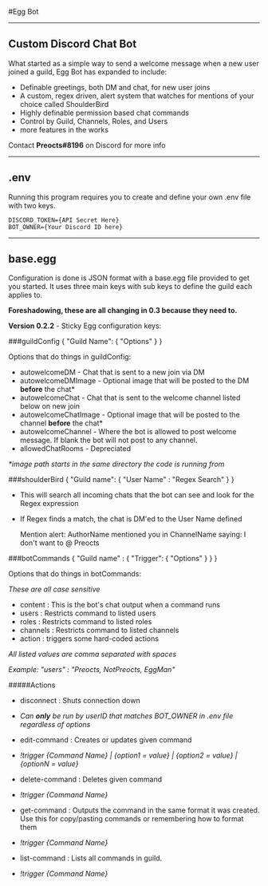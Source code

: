 #Egg Bot

----
## Custom Discord Chat Bot
What started as a simple way to send a welcome message when a new user joined a guild, Egg Bot has expanded to include:

- Definable greetings, both DM and chat, for new user joins
- A custom, regex driven, alert system that watches for mentions of your choice called ShoulderBird
- Highly definable permission based chat commands
 - Control by Guild, Channels, Roles, and Users
 - more features in the works

Contact **Preocts#8196** on Discord for more info

----
## .env
Running this program requires you to create and define your own .env file with two keys.

    DISCORD_TOKEN={API Secret Here}
    BOT_OWNER={Your Discord ID here}

----
## base.egg

Configuration is done is JSON format with a base.egg file provided to get you started. It uses three main keys with sub keys to define the guild each applies to.

**Foreshadowing, these are all changing in 0.3 because they need to.**

**Version 0.2.2** - Sticky Egg configuration keys:


###guildConfig { "Guild Name": { "Options" } }

Options that do things in guildConfig:

- autowelcomeDM - Chat that is sent to a new join via DM
- autowelcomeDMImage - Optional image that will be posted to the DM **before** the chat*
- autowelcomeChat - Chat that is sent to the welcome channel listed below on new join
- autowelcomeChatImage - Optional image that will be posted to the channel **before** the chat*
- autowelcomeChannel - Where the bot is allowed to post welcome message. If blank the bot will not post to any channel.
- allowedChatRooms - Depreciated

*\*image path starts in the same directory the code is running from*

###shoulderBird { "Guild name": { "User Name" : "Regex Search" } }

- This will search all incoming chats that the bot can see and look for the Regex expression
- If Regex finds a match, the chat is DM'ed to the User Name defined

    Mention alert: AuthorName mentioned you in ChannelName saying:
    I don't want to @ Preocts

###botCommands { "Guild name" : { "Trigger": { "Options" } } }

Options that do things in botCommands:

*These are all case sensitive*

- content : This is the bot's chat output when a command runs
- users : Restricts command to listed users
- roles : Restricts command to listed roles
- channels : Restricts command to listed channels
- action : triggers some hard-coded actions

*All listed values are comma separated with spaces*

*Example: "users" : "Preocts, NotPreocts, EggMan"*

#####Actions
* disconnect : Shuts connection down
 * *Can **only** be run by userID that matches BOT_OWNER in .env file regardless of options*

* edit-command : Creates or updates given command
 * *!trigger {Command Name} | {option1 = value} | {option2 = value} | {optionN = value}*

* delete-command : Deletes given command
 * *!trigger {Command Name}*

* get-command : Outputs the command in the same format it was created. Use this for copy/pasting commands or remembering how to format them
 * *!trigger {Command Name}*

* list-command : Lists all commands in guild.
 * *!trigger {Command Name}*